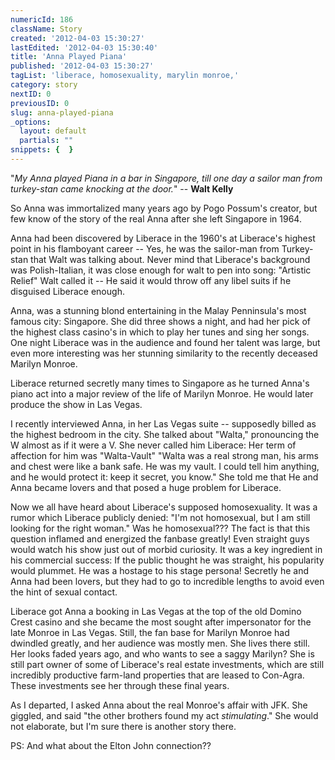 ```yaml
---
numericId: 186
className: Story
created: '2012-04-03 15:30:27'
lastEdited: '2012-04-03 15:30:40'
title: 'Anna Played Piana'
published: '2012-04-03 15:30:27'
tagList: 'liberace, homosexuality, marylin monroe,'
category: story
nextID: 0
previousID: 0
slug: anna-played-piana
_options:
  layout: default
  partials: ""
snippets: {  }
---
```

"_My Anna played Piana in a bar in Singapore, till one day a sailor man from turkey-stan came knocking at the door._" -- **Walt Kelly**

So Anna was immortalized many years ago by Pogo Possum's creator, but few know of the story of the real Anna after she left Singapore in 1964.

Anna had been discovered by Liberace in the 1960's at Liberace's highest point in his flamboyant career -- Yes, he was the sailor-man from Turkey-stan that Walt was talking about. Never mind that Liberace's background was Polish-Italian, it was close enough for walt to pen into song: "Artistic Relief" Walt called it -- He said it would throw off any libel suits if he disguised Liberace enough.

Anna, was a stunning blond entertaining in the Malay Penninsula's most famous city: Singapore. She did three shows a night, and had her pick of the highest class casino's in which to play her tunes and sing her songs. One night Liberace was in the audience and found her talent was large, but even more interesting was her stunning similarity to the recently deceased Marilyn Monroe.

Liberace returned secretly many times to Singapore as he turned Anna's piano act into a major review of the life of Marilyn Monroe. He would later produce the show in Las Vegas.

I recently interviewed Anna, in her Las Vegas suite -- supposedly billed as the highest bedroom in the city. She talked about "Walta," pronouncing the W almost as if it were a V. She never called him Liberace: Her term of affection for him was "Walta-Vault" "Walta was a real strong man, his arms and chest were like a bank safe. He was my vault. I could tell him anything, and he would protect it: keep it secret, you know." She told me that He and Anna became lovers and that posed a huge problem for Liberace.

Now we all have heard about Liberace's supposed homosexuality. It was a rumor which Liberace publicly denied: "I'm not homosexual, but I am still looking for the right woman." Was he homosexual??? The fact is that this question inflamed and energized the fanbase greatly! Even straight guys would watch his show just out of morbid curiosity. It was a key ingredient in his commercial success: If the public thought he was straight, his popularity would plummet. He was a hostage to his stage persona! Secretly he and Anna had been lovers, but they had to go to incredible lengths to avoid even the hint of sexual contact. 

Liberace got Anna a booking in Las Vegas at the top of the old Domino Crest casino and she became the most sought after impersonator for the late Monroe in Las Vegas. Still, the fan base for Marilyn Monroe had dwindled greatly, and her audience was mostly men. She lives there still. Her looks faded years ago, and who wants to see a saggy Marilyn? She is still part owner of some of Liberace's real estate investments, which are still incredibly productive farm-land properties that are leased to Con-Agra. These investments see her through these final years.

As I departed, I asked Anna about the real Monroe's affair with JFK. She giggled, and said "the other brothers found my act _stimulating_." She would not elaborate, but I'm sure there is another story there.

PS: And what about the Elton John connection??

